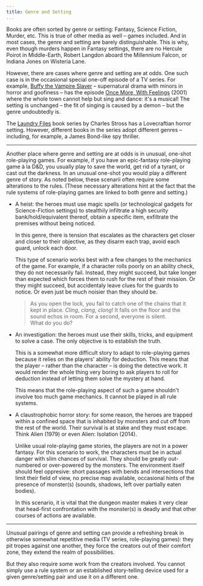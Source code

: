 ```yaml
---
title: Genre and Setting
...
```


Books are often sorted by genre or setting: Fantasy, Science Fiction, Murder, etc.
This is true of other media as well – games included.
And in most cases, the genre and setting are barely distinguishable.
This is why, even though murders happen in Fantasy settings, there are no Hercule Poirot in Middle-Earth, Robert Langdon aboard the Millennium Falcon, or Indiana Jones on Wisteria Lane.

However, there are cases where genre and setting are at odds.
One such case is in the occasional special one-off episode of a TV series.
For example, [Buffy the Vampire Slayer](https://en.wikipedia.org/wiki/Buffy_the_Vampire_Slayer) – supernatural drama with minors in horror and goofiness – has the episode [Once More, With Feelings](https://en.wikipedia.org/wiki/Buffy_the_Vampire_Slayer) (2001) where the whole town cannot help but sing and dance: it's a musical!
The setting is unchanged – the fit of singing is caused by a demon – but the genre undoubtedly is.

The [Laundry Files](https://en.wikipedia.org/wiki/Laundry_files) book series by Charles Stross has a Lovecraftian horror setting.
However, different books in the series adopt different genres – including, for example, a James Bond-like spy thriller.

-------------------------------------------


Another place where genre and setting are at odds is in unusual, one-shot role-playing games.
For example, if you have an epic-fantasy role-playing game à la D&D, you usually play to save the world, get rid of a tyrant, or cast out the darkness.
In an unusual one-shot you would play a different genre of story.
As noted below, these scenarii often require some alterations to the rules.
(These necessary alterations hint at the fact that the rule systems of role-playing games are linked to both genre and setting.)

- A heist: the heroes must use magic spells (or technological gadgets for Science-Fiction settings) to stealthily infiltrate a high security bank/hold/equivalent thereof, obtain a specific item, exfiltrate the premises without being noticed.

	In this genre, there is tension that escalates as the characters get closer and closer to their objective, as they disarm each trap, avoid each guard, unlock each door.

	This type of scenario works best with a few changes to the mechanics of the game.
	For example, if a character rolls poorly on an ability check, they do not necessarily fail.
	Instead, they might succeed, but take longer than expected which forces them to rush for the rest of their mission.
	Or they might succeed, but accidentaly leave clues for the guards to notice.
	Or even just be much noisier than they should be.

	> As you open the lock, you fail to catch one of the chains that it kept in place.
	> *Cling*, *clang*, *clong*!
	> It falls on the floor and the sound echos in room.
	> For a second, everyone is silent.  
	> What do you do?

- An investigation: the heroes must use their skills, tricks, and equipment to solve a case.
	The only objective is to establish the truth.

	This is a somewhat more difficult story to adapt to role-playing games because it relies on the players' ability for deduction.
	This means that the player – rather than the character – is doing the detective work.
	It would render the whole thing very boring to ask players to roll for deduction instead of letting them solve the mystery at hand.

	This means that the role-playing aspect of such a game shouldn't involve too much game mechanics.
	It cannot be played in all rule systems.

- A claustrophobic horror story: for some reason, the heroes are trapped within a confined space that is inhabited by monsters and cut off from the rest of the world.
	Their survival is at stake and they must escape.
	Think Alien (1979) or even Alien: Isolation (2014).

	Unlike usual role-playing game stories, the players are not in a power fantasy.
	For this scenario to work, the characters must be in actual danger with slim chances of survival.
	They should be greatly out-numbered or over-powered by the monsters.
	The environment itself should feel oppresive: short passages with bends and intersections that limit their field of view, no precise map available, occasional hints of the presence of monster(s) (sounds, shadows, left over partially eaten bodies).

	In this scenario, it is vital that the dungeon master makes it very clear that head-first confrontation with the monster(s) is deadly and that other courses of actions are available.

--------------------------------------

Unusual pairings of genre and setting can provide a refreshing break in otherwise somewhat repetitive media (TV series, role-playing games): they pit tropes against one another, they force the creators out of their comfort zone, they extend the realm of possibilities.

But they also require some work from the creators involved.
You cannot simply use a rule system or an established story-telling device used for a given genre/setting pair and use it on a different one.

